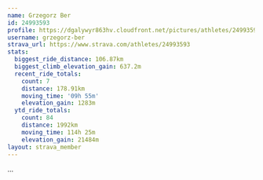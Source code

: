 ```yaml
---
name: Grzegorz Ber
id: 24993593
profile: https://dgalywyr863hv.cloudfront.net/pictures/athletes/24993593/7453165/11/large.jpg
username: grzegorz-ber
strava_url: https://www.strava.com/athletes/24993593
stats:
  biggest_ride_distance: 106.87km
  biggest_climb_elevation_gain: 637.2m
  recent_ride_totals:
    count: 7
    distance: 178.91km
    moving_time: '09h 55m'
    elevation_gain: 1283m
  ytd_ride_totals:
    count: 84
    distance: 1992km
    moving_time: 114h 25m
    elevation_gain: 21484m
layout: strava_member
--- 
```

...
